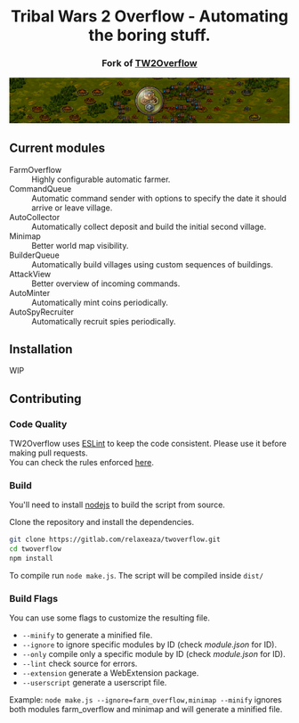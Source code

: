 <div align="center">
  <h1>Tribal Wars 2 Overflow - Automating the boring stuff.</h1>
  <h3>Fork of <a href="https://gitlab.com/relaxeaza/twoverflow">TW2Overflow</a></h3>
  <img src="share/logo/banner.png" alt="tw2overflow-banner" />
</div>

## Current modules

<dl>
  <dt>FarmOverflow</dt>
  <dd>Highly configurable automatic farmer.</dd>

  <dt>CommandQueue</dt>
  <dd>Automatic command sender with options to specify the date it should arrive or leave village.</dd>

  <dt>AutoCollector</dt>
  <dd>Automatically collect deposit and build the initial second village.</dd>

  <dt>Minimap</dt>
  <dd>Better world map visibility.</dd>

  <dt>BuilderQueue</dt>
  <dd>Automatically build villages using custom sequences of buildings.</dd>

  <dt>AttackView</dt>
  <dd>Better overview of incoming commands.</dd>

  <dt>AutoMinter</dt>
  <dd>Automatically mint coins periodically.</dd>

  <dt>AutoSpyRecruiter</dt>
  <dd>Automatically recruit spies periodically.</dd>
</dl>

## Installation

WIP

## Contributing

### Code Quality

TW2Overflow uses [ESLint](https://eslint.org/) to keep the code consistent. Please use it before making pull requests.<br/>
You can check the rules enforced [here](.eslint).

### Build

You'll need to install [nodejs](https://nodejs.org/en/download/) to build the script from source.

Clone the repository and install the dependencies.

```bash
git clone https://gitlab.com/relaxeaza/twoverflow.git
cd twoverflow
npm install
```

To compile run `node make.js`. The script will be compiled inside `dist/`

### Build Flags

You can use some flags to customize the resulting file.

- `--minify` to generate a minified file.
- `--ignore` to ignore specific modules by ID (check _module.json_ for ID).
- `--only` compile only a specific module by ID (check _module.json_ for ID).
- `--lint` check source for errors.
- `--extension` generate a WebExtension package.
- `--userscript` generate a userscript file.

Example: `node make.js --ignore=farm_overflow,minimap --minify` ignores both modules farm_overflow and minimap and will generate a minified file.